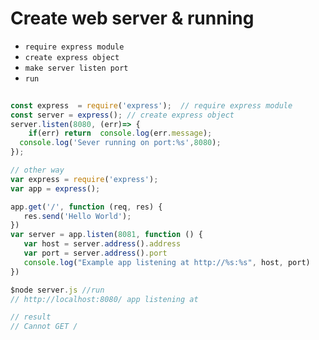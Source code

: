 # Create web server & running

-  `require express module`
-  `create express object`
-  `make server listen port`
-  `run`

```js
                                                                                            server.js
const express  = require('express');  // require express module
const server = express(); // create express object
server.listen(8080, (err)=> {   
    if(err) return  console.log(err.message);
  console.log('Sever running on port:%s',8080);  
});  

// other way
var express = require('express');
var app = express();

app.get('/', function (req, res) {
   res.send('Hello World');
})
var server = app.listen(8081, function () {
   var host = server.address().address
   var port = server.address().port
   console.log("Example app listening at http://%s:%s", host, port)
})
```



```js
$node server.js //run
// http://localhost:8080/ app listening at

// result
// Cannot GET /
```

